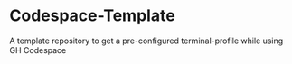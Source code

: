# Codespace-Template
A template repository to get a pre-configured terminal-profile while using GH Codespace
